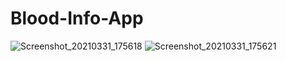 # Blood-Info-App
![Screenshot_20210331_175618](https://user-images.githubusercontent.com/68055125/113308624-fa745b00-9323-11eb-8888-2d063e85ddea.jpg)
![Screenshot_20210331_175621](https://user-images.githubusercontent.com/68055125/113308838-31e30780-9324-11eb-97a7-45a79cf518ea.jpg)
